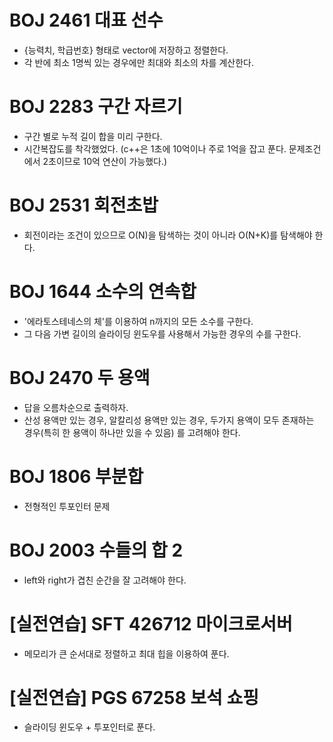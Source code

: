 # BOJ 2461 대표 선수
- {능력치, 학급번호} 형태로 vector에 저장하고 정렬한다.
- 각 반에 최소 1명씩 있는 경우에만 최대와 최소의 차를 계산한다. 

# BOJ 2283 구간 자르기
- 구간 별로 누적 길이 합을 미리 구한다.
- 시간복잡도를 착각했었다. (c++은 1초에 10억이나 주로 1억을 잡고 푼다. 문제조건에서 2초이므로 10억 연산이 가능했다.)

# BOJ 2531 회전초밥
- 회전이라는 조건이 있으므로 O(N)을 탐색하는 것이 아니라 O(N+K)를 탐색해야 한다.

# BOJ 1644 소수의 연속합
- '에라토스테네스의 체'를 이용하여 n까지의 모든 소수를 구한다.
- 그 다음 가변 길이의 슬라이딩 윈도우를 사용해서 가능한 경우의 수를 구한다.

# BOJ 2470 두 용액
- 답을 오름차순으로 출력하자.
- 산성 용액만 있는 경우, 알칼리성 용액만 있는 경우, 두가지 용액이 모두 존재하는 경우(특히 한 용액이 하나만 있을 수 있음) 를 고려해야 한다.

# BOJ 1806 부분합
- 전형적인 투포인터 문제

# BOJ 2003 수들의 합 2
- left와 right가 겹친 순간을 잘 고려해야 한다.

# [실전연습] SFT 426712 마이크로서버
- 메모리가 큰 순서대로 정렬하고 최대 힙을 이용하여 푼다.

# [실전연습] PGS 67258 보석 쇼핑
- 슬라이딩 윈도우 + 투포인터로 푼다.